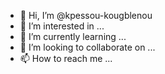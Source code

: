 - 👋 Hi, I’m @kpessou-kougblenou
- 👀 I’m interested in ...
- 🌱 I’m currently learning ...
- 💞️ I’m looking to collaborate on ...
- 📫 How to reach me ...

<!---
kpessou-kougblenou/kpessou-kougblenou is a ✨ special ✨ repository because its `README.md` (this file) appears on your GitHub profile.
You can click the Preview link to take a look at your changes.
I go to middle schol.
I try to help other people as possible as  can
I got in PG county school
Email me at kpessou-kougblenou@pgcps.org,  or estherkpessou@gmail.com if you have any question 
--->
